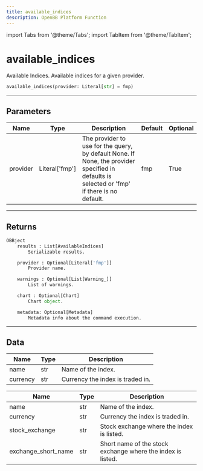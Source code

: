 ```yaml
---
title: available_indices
description: OpenBB Platform Function
---
```


import Tabs from '@theme/Tabs';
import TabItem from '@theme/TabItem';

# available_indices

Available Indices. Available indices for a given provider.

```python wordwrap
available_indices(provider: Literal[str] = fmp)
```

---

## Parameters

<Tabs>
<TabItem value="standard" label="Standard">

| Name | Type | Description | Default | Optional |
| ---- | ---- | ----------- | ------- | -------- |
| provider | Literal['fmp'] | The provider to use for the query, by default None. If None, the provider specified in defaults is selected or 'fmp' if there is no default. | fmp | True |
</TabItem>

</Tabs>

---

## Returns

```python wordwrap
OBBject
    results : List[AvailableIndices]
        Serializable results.

    provider : Optional[Literal['fmp']]
        Provider name.

    warnings : Optional[List[Warning_]]
        List of warnings.

    chart : Optional[Chart]
        Chart object.

    metadata: Optional[Metadata]
        Metadata info about the command execution.
```

---

## Data

<Tabs>
<TabItem value="standard" label="Standard">

| Name | Type | Description |
| ---- | ---- | ----------- |
| name | str | Name of the index. |
| currency | str | Currency the index is traded in. |
</TabItem>

<TabItem value='fmp' label='fmp'>

| Name | Type | Description |
| ---- | ---- | ----------- |
| name | str | Name of the index. |
| currency | str | Currency the index is traded in. |
| stock_exchange | str | Stock exchange where the index is listed. |
| exchange_short_name | str | Short name of the stock exchange where the index is listed. |
</TabItem>

</Tabs>

